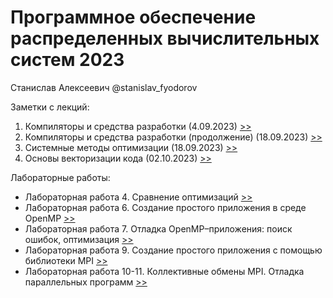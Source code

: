 # Программное обеспечение распределенных вычислительных систем 2023

Станислав Алексеевич @stanislav_fyodorov

Заметки с лекций:
01. Компиляторы и средства разработки (4.09.2023) [>>](notes/01.CompilersAndToolchain.md)
02. Компиляторы и средства разработки (продолжение) (18.09.2023) [>>](notes/02.CompilersAndToolchain.pt2.md)
02. Системные методы оптимизации (18.09.2023) [>>](notes/02.SystemOptimizationMethods.md)
02. Основы векторизации кода (02.10.2023) [>>](notes/03.CodeVectorizationBasics.md)

Лабораторные работы:
- Лабораторная работа 4. Сравнение оптимизаций [>>](Lab4/report.md)
- Лабораторная работа 6. Создание простого приложения в среде OpenMP [>>](Lab6/report.md)
- Лабораторная работа 7. Отладка OpenMP–приложения: поиск ошибок, оптимизация [>>](Lab7/report.md)
- Лабораторная работа 9. Создание простого приложения с помощью библиотеки MPI [>>](Lab9/report.md)
- Лабораторная работа 10-11. Коллективные обмены MPI. Отладка параллельных программ [>>](Lab10-11/report.md)
